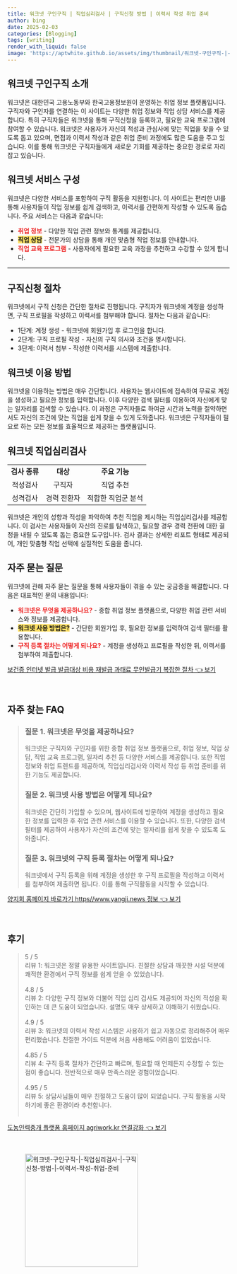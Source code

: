 ```yaml
---
title: 워크넷 구인구직 | 직업심리검사 | 구직신청 방법 | 이력서 작성 취업 준비
author: bing
date: 2025-02-03
categories: [Blogging]
tags: [writing]
render_with_liquid: false
image: 'https://aptwhite.github.io/assets/img/thumbnail/워크넷-구인구직-|-직업심리검사-|-구직신청-방법-|-이력서-작성-취업-준비.webp'
---
```



<h2 id='워크넷_구인구직_소개'>워크넷 구인구직 소개</h2>

<p>워크넷은 대한민국 고용노동부와 한국고용정보원이 운영하는 취업 정보 플랫폼입니다. 구직자와 구인자를 연결하는 이 사이트는 다양한 취업 정보와 직업 상담 서비스를 제공합니다. 특히 구직자들은 워크넷을 통해 구직신청을 등록하고, 필요한 교육 프로그램에 참여할 수 있습니다. 워크넷은 사용자가 자신의 적성과 관심사에 맞는 직업을 찾을 수 있도록 돕고 있으며, 면접과 이력서 작성과 같은 취업 준비 과정에도 많은 도움을 주고 있습니다. 이를 통해 워크넷은 구직자들에게 새로운 기회를 제공하는 중요한 경로로 자리잡고 있습니다.</p>

<h2 id='워크넷_서비스_구성'>워크넷 서비스 구성</h2>

<p>워크넷은 다양한 서비스를 포함하여 구직 활동을 지원합니다. 이 사이트는 편리한 UI를 통해 사용자들이 직업 정보를 쉽게 검색하고, 이력서를 간편하게 작성할 수 있도록 돕습니다. 주요 서비스는 다음과 같습니다:</p>

<ul>
    <li><b><span style="color: #ee2323;">취업 정보</span></b> - 다양한 직업 관련 정보와 통계를 제공합니다.</li>
    <li><b><span style="background-color: #ffe066;">직업 상담</span></b> - 전문가의 상담을 통해 개인 맞춤형 직업 정보를 안내합니다.</li>
    <li><b><span style="color: #ee2323;">직업 교육 프로그램</span></b> - 사용자에게 필요한 교육 과정을 추천하고 수강할 수 있게 합니다.</li>
</ul>

<hr />

<h2 id='구직신청_절차'>구직신청 절차</h2>

<p>워크넷에서 구직 신청은 간단한 절차로 진행됩니다. 구직자가 워크넷에 계정을 생성하면, 구직 프로필을 작성하고 이력서를 첨부해야 합니다. 절차는 다음과 같습니다:</p>

<ul>
    <li>1단계: 계정 생성 - 워크넷에 회원가입 후 로그인을 합니다.</li>
    <li>2단계: 구직 프로필 작성 - 자신의 구직 의사와 조건을 명시합니다.</li>
    <li>3단계: 이력서 첨부 - 작성한 이력서를 시스템에 제출합니다.</li>
</ul>

<h2 id='워크넷_이용방법'>워크넷 이용 방법</h2>

<p>워크넷을 이용하는 방법은 매우 간단합니다. 사용자는 웹사이트에 접속하여 무료로 계정을 생성하고 필요한 정보를 입력합니다. 이후 다양한 검색 필터를 이용하여 자신에게 맞는 일자리를 검색할 수 있습니다. 이 과정은 구직자들로 하여금 시간과 노력을 절약하면서도 자신의 조건에 맞는 직업을 쉽게 찾을 수 있게 도와줍니다. 워크넷은 구직자들이 필요로 하는 모든 정보를 효율적으로 제공하는 플랫폼입니다.</p>

<h2 id='워크넷_직업심리검사'>워크넷 직업심리검사</h2>

<table>
    <tr>
        <td style="text-align: center; height: 17px;"><b>검사 종류</b></td>
        <td style="text-align: center; height: 17px;"><b>대상</b></td>
        <td style="text-align: center; height: 17px;"><b>주요 기능</b></td>
    </tr>
    <tr>
        <td style="text-align: center; height: 17px;">적성검사</td>
        <td style="text-align: center; height: 17px;">구직자</td>
        <td style="text-align: center; height: 17px;">직업 추천</td>
    </tr>
    <tr>
        <td style="text-align: center; height: 17px;">성격검사</td>
        <td style="text-align: center; height: 17px;">경력 전환자</td>
        <td style="text-align: center; height: 17px;">적합한 직업군 분석</td>
    </tr>
</table>

<p>워크넷은 개인의 성향과 적성을 파악하여 추천 직업을 제시하는 직업심리검사를 제공합니다. 이 검사는 사용자들이 자신의 진로를 탐색하고, 필요할 경우 경력 전환에 대한 결정을 내릴 수 있도록 돕는 중요한 도구입니다. 검사 결과는 상세한 리포트 형태로 제공되어, 개인 맞춤형 직업 선택에 실질적인 도움을 줍니다.</p>

<h2 id='자주묻는질문'>자주 묻는 질문</h2>

<p>워크넷에 관해 자주 묻는 질문을 통해 사용자들이 겪을 수 있는 궁금증을 해결합니다. 다음은 대표적인 문의 내용입니다:</p>

<ul>
    <li><b><span style="color: #ee2323;">워크넷은 무엇을 제공하나요?</span></b> - 종합 취업 정보 플랫폼으로, 다양한 취업 관련 서비스와 정보를 제공합니다.</li>
    <li><b><span style="background-color: #ffe066;">워크넷 사용 방법은?</span></b> - 간단한 회원가입 후, 필요한 정보를 입력하여 검색 필터를 활용합니다.</li>
    <li><b><span style="color: #ee2323;">구직 등록 절차는 어떻게 되나요?</span></b> - 계정을 생성하고 프로필을 작성한 뒤, 이력서를 첨부하여 제출합니다.</li>
</ul>


<p><a class="click-button" title="보건증 인터넷 발급 발급대상 비용 재발급 과태료 무인발급기 복잡한 절차" href="https://aptwhite.github.io/posts/%EB%B3%B4%EA%B1%B4%EC%A6%9D-%EC%9D%B8%ED%84%B0%EB%84%B7-%EB%B0%9C%EA%B8%89-%EB%B0%9C%EA%B8%89%EB%8C%80%EC%83%81-%EB%B9%84%EC%9A%A9-%EC%9E%AC%EB%B0%9C%EA%B8%89-%EA%B3%BC%ED%83%9C%EB%A3%8C-%EB%AC%B4%EC%9D%B8%EB%B0%9C%EA%B8%89%EA%B8%B0-%EB%B3%B5%EC%9E%A1%ED%95%9C-%EC%A0%88%EC%B0%A8/" rel="dofollow">보건증 인터넷 발급 발급대상 비용 재발급 과태료 무인발급기 복잡한 절차 👈 보기</a></p><br>
<h2 id='자주_찾는_FAQ'>자주 찾는 FAQ</h2>
<div itemscope="" itemtype="https://schema.org/FAQPage">
    <blockquote>
        <div itemscope="" itemprop="mainEntity" itemtype="https://schema.org/Question">
            <h3 itemprop="name">질문 1. 워크넷은 무엇을 제공하나요?</h3>
            <div itemscope="" itemprop="acceptedAnswer" itemtype="https://schema.org/Answer">
                <span itemprop="text">
                    <p>워크넷은 구직자와 구인자를 위한 종합 취업 정보 플랫폼으로, 취업 정보, 직업 상담, 직업 교육 프로그램, 일자리 추천 등 다양한 서비스를 제공합니다. 또한 직업 정보와 취업 트렌드를 제공하며, 직업심리검사와 이력서 작성 등 취업 준비를 위한 기능도 제공합니다.</p>
                </span>
            </div>
        </div>
        <div itemscope="" itemprop="mainEntity" itemtype="https://schema.org/Question">
            <h3 itemprop="name">질문 2. 워크넷 사용 방법은 어떻게 되나요?</h3>
            <div itemscope="" itemprop="acceptedAnswer" itemtype="https://schema.org/Answer">
                <span itemprop="text">
                    <p>워크넷은 간단히 가입할 수 있으며, 웹사이트에 방문하여 계정을 생성하고 필요한 정보를 입력한 후 취업 관련 서비스를 이용할 수 있습니다. 또한, 다양한 검색 필터를 제공하여 사용자가 자신의 조건에 맞는 일자리를 쉽게 찾을 수 있도록 도와줍니다.</p>
                </span>
            </div>
        </div>
        <div itemscope="" itemprop="mainEntity" itemtype="https://schema.org/Question">
            <h3 itemprop="name">질문 3. 워크넷의 구직 등록 절차는 어떻게 되나요?</h3>
            <div itemscope="" itemprop="acceptedAnswer" itemtype="https://schema.org/Answer">
                <span itemprop="text">
                    <p>워크넷에서 구직 등록을 위해 계정을 생성한 후 구직 프로필을 작성하고 이력서를 첨부하여 제출하면 됩니다. 이를 통해 구직활동을 시작할 수 있습니다.</p>
                </span>
            </div>
        </div>
    </blockquote>
</div>
<p><a class="click-button" title="양지회 홈페이지 바로가기 https//www.yangji.news 정보" href="https://aptwhite.github.io/posts/%EC%96%91%EC%A7%80%ED%9A%8C-%ED%99%88%ED%8E%98%EC%9D%B4%EC%A7%80-%EB%B0%94%EB%A1%9C%EA%B0%80%EA%B8%B0-httpswww.yangji.news-%EC%A0%95%EB%B3%B4/" rel="dofollow">양지회 홈페이지 바로가기 https//www.yangji.news 정보 👈 보기</a></p><br>
<h2 id='후기'>후기</h2>
<div itemscope itemtype="https://schema.org/Product">
  <blockquote>
  <div itemprop="review" itemscope itemtype="https://schema.org/Review">
      <div itemprop="reviewRating" itemscope itemtype="https://schema.org/Rating"> <span itemprop="ratingValue">5</span> / <span itemprop="bestRating">5</span> </div>
      <span itemprop="reviewBody">리뷰 1: 워크넷은 정말 유용한 사이트입니다. 친절한 상담과 깨끗한 시설 덕분에 쾌적한 환경에서 구직 정보를 쉽게 얻을 수 있었습니다.</span>
  </div>
  <br>
  <div itemprop="review" itemscope itemtype="https://schema.org/Review">
      <div itemprop="reviewRating" itemscope itemtype="https://schema.org/Rating"> <span itemprop="ratingValue">4.8</span> / <span itemprop="bestRating">5</span> </div>
      <span itemprop="reviewBody">리뷰 2: 다양한 구직 정보와 더불어 직업 심리 검사도 제공되어 자신의 적성을 확인하는 데 큰 도움이 되었습니다. 설명도 매우 상세하고 이해하기 쉬웠습니다.</span>
  </div>
  <br>
  <div itemprop="review" itemscope itemtype="https://schema.org/Review">
      <div itemprop="reviewRating" itemscope itemtype="https://schema.org/Rating"> <span itemprop="ratingValue">4.9</span> / <span itemprop="bestRating">5</span> </div>
      <span itemprop="reviewBody">리뷰 3: 워크넷의 이력서 작성 시스템은 사용하기 쉽고 자동으로 정리해주어 매우 편리했습니다. 친절한 가이드 덕분에 처음 사용해도 어려움이 없었습니다.</span>
  </div>
  <br>
  <div itemprop="review" itemscope itemtype="https://schema.org/Review">
      <div itemprop="reviewRating" itemscope itemtype="https://schema.org/Rating"> <span itemprop="ratingValue">4.85</span> / <span itemprop="bestRating">5</span> </div>
      <span itemprop="reviewBody">리뷰 4: 구직 등록 절차가 간단하고 빠르며, 필요할 때 언제든지 수정할 수 있는 점이 좋습니다. 전반적으로 매우 만족스러운 경험이었습니다.</span>
  </div>
  <br>
  <div itemprop="review" itemscope itemtype="https://schema.org/Review">
      <div itemprop="reviewRating" itemscope itemtype="https://schema.org/Rating"> <span itemprop="ratingValue">4.95</span> / <span itemprop="bestRating">5</span> </div>
      <span itemprop="reviewBody">리뷰 5: 상담사님들이 매우 친절하고 도움이 많이 되었습니다. 구직 활동을 시작하기에 좋은 환경이라 추천합니다.</span>
  </div>
  <br>
  </blockquote>
</div>
<p><a class="click-button" title="도농인력중개 플랫폼 홈페이지 agriwork.kr 연결강화" href="https://aptwhite.github.io/posts/%EB%8F%84%EB%86%8D%EC%9D%B8%EB%A0%A5%EC%A4%91%EA%B0%9C-%ED%94%8C%EB%9E%AB%ED%8F%BC-%ED%99%88%ED%8E%98%EC%9D%B4%EC%A7%80-agriwork.kr-%EC%97%B0%EA%B2%B0%EA%B0%95%ED%99%94/" rel="dofollow">도농인력중개 플랫폼 홈페이지 agriwork.kr 연결강화 👈 보기</a></p><br>
<figure class="image"><img src="https://aptwhite.github.io/assets/img/thumbnail/워크넷-구인구직-|-직업심리검사-|-구직신청-방법-|-이력서-작성-취업-준비.webp" alt="워크넷-구인구직-|-직업심리검사-|-구직신청-방법-|-이력서-작성-취업-준비" width="256" height="256"></figure>